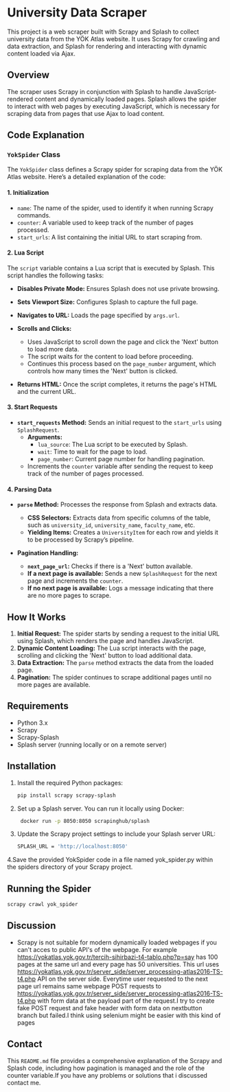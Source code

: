 # University Data Scraper

This project is a web scraper built with Scrapy and Splash to collect university data from the YÖK Atlas website. It uses Scrapy for crawling and data extraction, and Splash for rendering and interacting with dynamic content loaded via Ajax.

## Overview

The scraper uses Scrapy in conjunction with Splash to handle JavaScript-rendered content and dynamically loaded pages. Splash allows the spider to interact with web pages by executing JavaScript, which is necessary for scraping data from pages that use Ajax to load content.

## Code Explanation

### `YokSpider` Class

The `YokSpider` class defines a Scrapy spider for scraping data from the YÖK Atlas website. Here’s a detailed explanation of the code:

#### 1. **Initialization**

- `name`: The name of the spider, used to identify it when running Scrapy commands.
- `counter`: A variable used to keep track of the number of pages processed.
- `start_urls`: A list containing the initial URL to start scraping from.

#### 2. **Lua Script**

The `script` variable contains a Lua script that is executed by Splash. This script handles the following tasks:

- **Disables Private Mode:** Ensures Splash does not use private browsing.
- **Sets Viewport Size:** Configures Splash to capture the full page.
- **Navigates to URL:** Loads the page specified by `args.url`.
- **Scrolls and Clicks:**
  - Uses JavaScript to scroll down the page and click the 'Next' button to load more data.
  - The script waits for the content to load before proceeding.
  - Continues this process based on the `page_number` argument, which controls how many times the 'Next' button is clicked.

- **Returns HTML:** Once the script completes, it returns the page's HTML and the current URL.

#### 3. **Start Requests**

- **`start_requests` Method:** Sends an initial request to the `start_urls` using `SplashRequest`.
  - **Arguments:**
    - `lua_source`: The Lua script to be executed by Splash.
    - `wait`: Time to wait for the page to load.
    - `page_number`: Current page number for handling pagination.
  - Increments the `counter` variable after sending the request to keep track of the number of pages processed.

#### 4. **Parsing Data**

- **`parse` Method:** Processes the response from Splash and extracts data.
  - **CSS Selectors:** Extracts data from specific columns of the table, such as `university_id`, `university_name`, `faculty_name`, etc.
  - **Yielding Items:** Creates a `UniversityItem` for each row and yields it to be processed by Scrapy’s pipeline.

- **Pagination Handling:**
  - **`next_page_url`:** Checks if there is a 'Next' button available.
  - **If a next page is available:** Sends a new `SplashRequest` for the next page and increments the `counter`.
  - **If no next page is available:** Logs a message indicating that there are no more pages to scrape.

## How It Works

1. **Initial Request:** The spider starts by sending a request to the initial URL using Splash, which renders the page and handles JavaScript.
2. **Dynamic Content Loading:** The Lua script interacts with the page, scrolling and clicking the 'Next' button to load additional data.
3. **Data Extraction:** The `parse` method extracts the data from the loaded page.
4. **Pagination:** The spider continues to scrape additional pages until no more pages are available.

## Requirements

- Python 3.x
- Scrapy
- Scrapy-Splash
- Splash server (running locally or on a remote server)

## Installation

1. Install the required Python packages:

   ```bash
   pip install scrapy scrapy-splash
    ```
2. Set up a Splash server. You can run it locally using Docker:
   ```bash
    docker run -p 8050:8050 scrapinghub/splash
   ```

3. Update the Scrapy project settings to include your Splash server URL:

   ```bash
   SPLASH_URL = 'http://localhost:8050'
   ```
4.Save the provided YokSpider code in a file named yok_spider.py within the spiders directory of your Scrapy project.

## Running the Spider
 ```bash
scrapy crawl yok_spider
   ```
## Discussion

- Scrapy is not suitable for modern dynamically loaded webpages if you can't acces to public API's of the webpage. For example https://yokatlas.yok.gov.tr/tercih-sihirbazi-t4-tablo.php?p=say has 100 pages at the same url and every page
has 50 universities. This url uses https://yokatlas.yok.gov.tr/server_side/server_processing-atlas2016-TS-t4.php API on the server side. Everytime user requested to the next page url remains same webpage POST requests to https://yokatlas.yok.gov.tr/server_side/server_processing-atlas2016-TS-t4.php
with form data at the payload part of the request.I try to create fake POST request and fake header  with form data on nextbutton branch but failed.I think using selenium might be easier with this kind of pages

## Contact

This `README.md` file provides a comprehensive explanation of the Scrapy and Splash code, including how pagination is managed and the role of the counter variable.If you have any problems or solutions that i discussed contact me.





